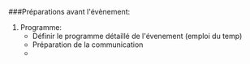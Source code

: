 ###Préparations avant l'évènement:

1. Programme:
	- Définir le programme détaillé de l'évenement (emploi du temp)
	- Préparation de la communication
	- 
